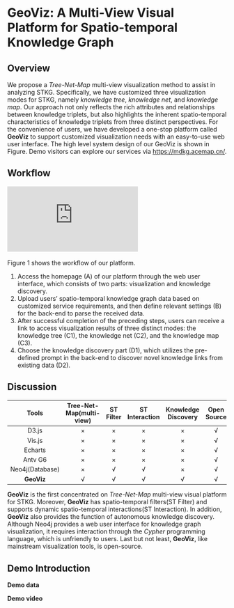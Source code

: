 # GeoViz: A Multi-View Visual Platform for Spatio-temporal Knowledge Graph
## Overview

We propose a *Tree-Net-Map* multi-view visualization method to assist in analyzing STKG. Specifically, we have customized three visualization modes for STKG, namely *knowledge tree*, *knowledge net*, and *knowledge map*. Our approach not only reflects the rich attributes and relationships between knowledge triplets, but also highlights the inherent spatio-temporal characteristics of knowledge triplets from three distinct perspectives. For the convenience of users, we have developed a one-stop platform called **GeoViz** to support customized visualization needs with an easy-to-use web user interface. The high level system design of our GeoViz is shown in Figure. Demo visitors can explore our services via https://mdkg.acemap.cn/.

## Workflow

![image](https://github.com/JeremyChou28/GeoViz/blob/main/workflow.pdf)

Figure 1 shows the workflow of our platform.

1. Access the homepage (A) of our platform through the web user interface, which consists of two parts: visualization and knowledge discovery.
2. Upload users’ spatio-temporal knowledge graph data based on customized service requirements, and then define relevant settings (B) for the back-end to parse the received data.
3. After successful completion of the preceding steps, users can receive a link to access visualization results of three distinct modes: the knowledge tree (C1), the knowledge net (C2), and the knowledge map (C3).
4. Choose the knowledge discovery part (D1), which utilizes the pre-defined prompt in the back-end to discover novel knowledge links from existing data (D2).

## Discussion

|      Tools      | Tree-Net-Map(multi-view) | ST Filter | ST Interaction | Knowledge Discovery | Open Source |
| :-------------: | :----------------------: | :-------: | :------------: | :-----------------: | :---------: |
|      D3.js      |            ×             |     ×     |       ×        |          ×          |      √      |
|     Vis.js      |            ×             |     ×     |       ×        |          ×          |      √      |
|     Echarts     |            ×             |     ×     |       ×        |          ×          |      √      |
|     Antv G6     |            ×             |     ×     |       ×        |          ×          |      √      |
| Neo4j(Database) |            ×             |     √     |       √        |          ×          |      √      |
|   **GeoViz**    |            √             |     √     |       √        |          √          |      √      |

**GeoViz** is the first concentrated on *Tree-Net-Map* multi-view visual platform for STKG. Moreover, **GeoViz** has spatio-temporal
filters(ST Filter) and supports dynamic spatio-temporal interactions(ST Interaction). In addition, **GeoViz** also provides the function of autonomous knowledge discovery. Although Neo4j provides a web user interface for knowledge graph visualization, it requires interaction through the *Cypher* programming language, which is unfriendly to users. Last but not least, **GeoViz**, like mainstream visualization tools, is open-source.

## Demo Introduction

**Demo data**



**Demo video**